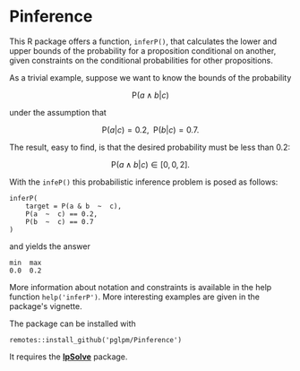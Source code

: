 # Pinference

This R package offers a function, `inferP()`, that calculates the lower and upper bounds of the probability for a proposition conditional on another, given constraints on the conditional probabilities for other propositions.

As a trivial example, suppose we want to know the bounds of the probability

$$
\mathrm{P}(a \land b  \vert  c)
$$

under the assumption that

$$
\mathrm{P}(a  \vert  c) = 0.2  ,\enspace
\mathrm{P}(b  \vert  c) = 0.7  .
$$

The result, easy to find, is that the desired probability must be less than $0.2$:

$$
\mathrm{P}(a \land b  \vert  c) \in [0, 0,2]  .
$$

With the `infeP()` this probabilistic inference problem is posed as follows:
```{r}
inferP(
    target = P(a & b  ~  c),
    P(a  ~  c) == 0.2,
    P(b  ~  c) == 0.7
)
```
and yields the answer
```
min  max
0.0  0.2
```

More information about notation and constraints is available in the help function `help('inferP')`. More interesting examples are given in the package's vignette.

The package can be installed with
```
remotes::install_github('pglpm/Pinference')
```

It requires the [**lpSolve**](https://cran.r-project.org/package=lpSolve) package.

